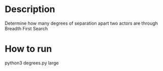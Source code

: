 # Description
Determine how many degrees of separation apart two actors are through Breadth First Search

# How to run
python3 degrees.py large
